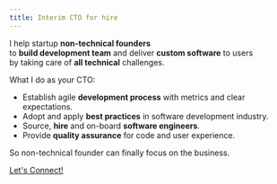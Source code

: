 ```yaml
---
title: Interim CTO for hire
---
```


I help startup **non-technical founders**  
to **build development team** and deliver **custom software** to users  
by taking care of **all technical** challenges.

What I do as your CTO:

* Establish agile **development process** with metrics and clear expectations.
* Adopt and apply **best practices** in software development industry.
* Source, **hire** and on-board **software engineers**.
* Provide **quality assurance** for code and user experience.

So non-technical founder can finally focus on the business.

[Let's Connect!](/contact)
